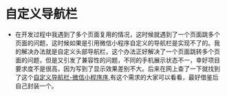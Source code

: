 # 自定义导航栏
- 在开发过程中我遇到了多个页面复用的情况，这时候就遇到了一个页面跳多个页面的问题，这时候如果是引用微信小程序自定义的导航栏是实现不了的。我的解决办法就是自定义头部导航栏，这个办法正好解决了一个页面跳转多个页面的问题，但是又引发了兼容性的问题，不同的手机展示状态不一，幸好项目要求度不是很高，因为写到了显示效果差别不大。后来在网上查了一下就找到了这个[自定义导航栏-微信小程序序](https://www.cnblogs.com/mianbaodaxia/p/10103933.html),有这个需求的大家可以看看，最好借鉴后自己封装一个。